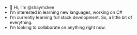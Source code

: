 - 👋 Hi, I’m @shaymckee
- I’m interested in learning new languages, working on C#
- I’m currently learning full stack development. So, a little bit of everything. 
- I’m looking to collaborate on anything right now. 
